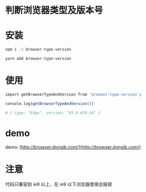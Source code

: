 # 判断浏览器类型及版本号

# 安装

```bash
npm i -S browser-type-version

yarn add browser-type-version
```

# 使用

```bash
import getBrowserTypeAndVersion from 'browser-type-version';

console.log(getBrowserTypeAndVersion())

# { type: "Edge", version: "83.0.478.54" }
```

# demo

demo: [http://browser.dongjb.com/](http://browser.dongjb.com/)

# 注意

代码只兼容到 ie9 以上，在 ie9 以下浏览器使用会报错
